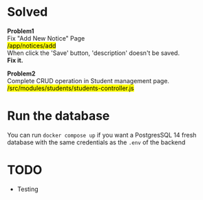 # Solved

**Problem1** \
Fix "Add New Notice" Page \
<mark>/app/notices/add</mark> \
When click the 'Save' button, 'description' doesn't be saved. \
<b>Fix it.</b>

**Problem2** \
Complete CRUD operation in Student management page. \
<mark>/src/modules/students/students-controller.js</mark>

# Run the database

You can run `docker compose up` if you want a PostgresSQL 14 fresh database with the same credentials as the `.env` of the backend

# TODO

- Testing